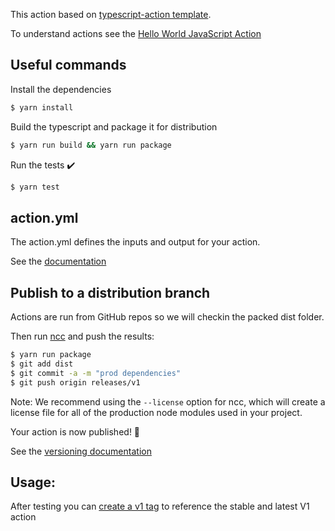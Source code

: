 This action based on [typescript-action template](https://github.com/actions/typescript-action). 

To understand actions see the [Hello World JavaScript Action](https://github.com/actions/hello-world-javascript-action)

## Useful commands

Install the dependencies
```bash
$ yarn install
```

Build the typescript and package it for distribution
```bash
$ yarn run build && yarn run package
```

Run the tests :heavy_check_mark:
```bash
$ yarn test
```

## action.yml

The action.yml defines the inputs and output for your action.

See the [documentation](https://help.github.com/en/articles/metadata-syntax-for-github-actions)


## Publish to a distribution branch

Actions are run from GitHub repos so we will checkin the packed dist folder.

Then run [ncc](https://github.com/zeit/ncc) and push the results:
```bash
$ yarn run package
$ git add dist
$ git commit -a -m "prod dependencies"
$ git push origin releases/v1
```

Note: We recommend using the `--license` option for ncc, which will create a license file for all of the production node modules used in your project.

Your action is now published! :rocket:

See the [versioning documentation](https://github.com/actions/toolkit/blob/master/docs/action-versioning.md)

## Usage:

After testing you can [create a v1 tag](https://github.com/actions/toolkit/blob/master/docs/action-versioning.md) to reference the stable and latest V1 action
